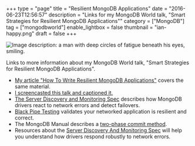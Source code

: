 +++
type = "page"
title = "Resilient MongoDB Applications"
date = "2016-06-23T12:56:57"
description = "Links for my MongoDB World talk, \"Smart Strategies for Resilient MongoDB Applications\""
category = ["MongoDB"]
tag = ["mongodbworld"]
enable_lightbox = false
thumbnail = "ian-happy.png"
draft = false
+++

<p><img alt="Image description: a man with deep circles of fatigue beneath his eyes, smiling." src="ian-happy.png" /></p>
<p>Links to more information about my MongoDB World talk, "Smart Strategies for Resilient MongoDB Applications".</p>
<ul>
<li><a href="/how-to-write-resilient-mongodb-applications/">My article "How To Write Resilient MongoDB Applications"</a> covers the same material.</li>
<li><a href="https://www.youtube.com/watch?v=QKpwx6bQnIM">I screencasted this talk and captioned it.</a></li>
<li><a href="https://emptysqua.re/blog/server-discovery-and-monitoring-in-pymongo-perl-and-c/">The Server Discovery and Monitoring Spec</a> describes how MongoDB drivers react to network errors and detect failovers.</li>
<li><a href="https://bit.ly/black-pipe">Black Pipe Testing</a> validates your networked application is resilient and correct.</li>
<li>The MongoDB Manual describes a <a href="https://docs.mongodb.com/manual/tutorial/perform-two-phase-commits/">two-phase commit method</a>.</li>
<li>Resources about the <a href="/server-discovery-and-monitoring-in-mongodb-drivers/">Server Discovery And Monitoring Spec</a> will help you understand how drivers respond robustly to network errors.</li>
</ul>
